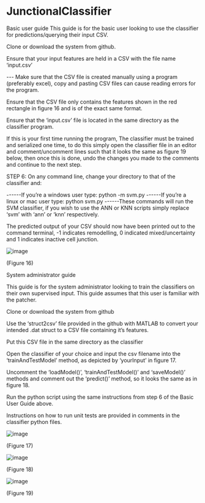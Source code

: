 # JunctionalClassifier
Basic user guide
This guide is for the basic user looking to use the classifier for predictions/querying their input CSV.

Clone or download the system from github.

Ensure that your input features are held in a CSV with the file name ‘input.csv’

---  Make sure that the CSV file is created manually using a program (preferably excel), copy and pasting CSV files can cause reading errors for the program.

Ensure that the CSV file only contains the features shown in the red rectangle in figure 16 and is of the exact same format.

Ensure that the ‘input.csv’ file is located in the same directory as the classifier program.

If this is your first time running the program, The classifier must be trained and serialized one time, to do this simply open the classifier file in an editor and comment/uncomment lines such that it looks the same as figure 19 below, then once this is done, undo the changes you made to the comments and continue to the next step.

STEP 6: On any command line, change your directory to that of the classifier and:

------If you’re a windows user type: python -m svm.py
------If you’re a linux or mac user type: python svm.py
------These commands will run the SVM classifier, if you wish to use the ANN or KNN scripts simply replace ‘svm’ with ‘ann’ or ‘knn’ respectively.

The predicted output of your CSV should now have been printed out to the command terminal, -1 indicates remodelling, 0 indicated mixed/uncertainty and 1 indicates inactive cell junction.

![image](https://user-images.githubusercontent.com/47504863/114082107-46377f00-98a5-11eb-8552-45feb98ebda5.png)

(Figure 16)
 
System administrator guide

This guide is for the system administrator looking to train the classifiers on their own supervised input. This guide assumes that this user is familiar with the patcher.

Clone or download the system from github

Use the ‘struct2csv’ file provided in the github with MATLAB to convert your intended .dat struct to a CSV file containing it’s features.

Put this CSV file in the same directory as the classifier

Open the classifier of your choice and input the csv filename into the ‘trainAndTestModel’ method, as depicted by ‘yourInput’ in figure 17.

Uncomment the ‘loadModel()’, ‘trainAndTestModel()’ and ‘saveModel()’ methods and comment out the ‘predict()’ method, so it looks the same as in figure 18.

Run the python script using the same instructions from step 6 of the Basic User Guide above.

Instructions on how to run unit tests are provided in comments in the classifier python files.

![image](https://user-images.githubusercontent.com/47504863/114085077-cd3a2680-98a8-11eb-848e-b1ee1d2cfe57.png)

(Figure 17)

![image](https://user-images.githubusercontent.com/47504863/114085120-d88d5200-98a8-11eb-9817-942745fed962.png)

(Figure 18)

![image](https://user-images.githubusercontent.com/47504863/114085187-f064d600-98a8-11eb-89b7-582fd55d61ed.png)

(Figure 19)
